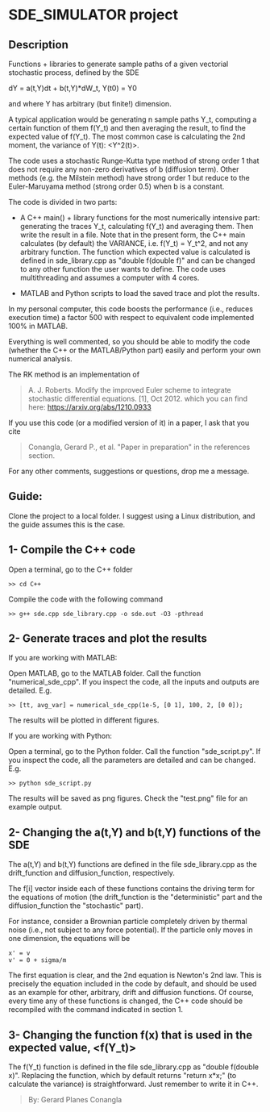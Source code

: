 # SDE_SIMULATOR project

Description
--------------
Functions + libraries to generate sample paths of a given vectorial
stochastic process, defined by the SDE

dY = a(t,Y)dt + b(t,Y)*dW_t, Y(t0) = Y0

and where Y has arbitrary (but finite!) dimension.

A typical application would be generating n sample paths Y_t, computing
a certain function of them f(Y_t) and then averaging the result, to find 
the expected value of f(Y_t). The most common case is calculating the 2nd 
moment, the variance of Y(t): <Y^2(t)>.

The code uses a stochastic Runge-Kutta type method of strong order 1
that does not require any non-zero derivatives of b (diffusion term).
Other methods (e.g. the Milstein method) have strong order 1 but reduce
to the Euler-Maruyama method (strong order 0.5) when b is a constant.

The code is divided in two parts:

- A C++ main() + library functions for the most numerically intensive 
part: generating the traces Y_t, calculating f(Y_t) and averaging them. 
Then write the result in a file. Note that in the present form, the C++
main calculates (by default) the VARIANCE, i.e. f(Y_t) = Y_t^2, and not 
any arbitrary function. The function which expected value is calculated
is defined in sde_library.cpp as "double f(double f)" and can be changed
to any other function the user wants to define.
The code uses multithreading and assumes a computer with 4 cores.

- MATLAB and Python scripts to load the saved trace and plot the results.

In my personal computer, this code boosts the performance (i.e., reduces
execution time) a factor 500 with respect to equivalent code implemented
100% in MATLAB.

Everything is well commented, so you should be able to modify the code 
(whether the C++ or the MATLAB/Python part) easily and perform your own 
numerical analysis.

The RK method is an implementation of 
> A. J. Roberts. Modify the improved Euler scheme to integrate stochastic differential equations. [1], Oct 2012.
which you can find here: https://arxiv.org/abs/1210.0933

If you use this code (or a modified version of it) in a paper, I ask that you cite 
> Conangla, Gerard P., et al. "Paper in preparation"
in the references section.

For any other comments, suggestions or questions, drop me a message.


Guide:
--------------
Clone the project to a local folder. I suggest using a Linux distribution,
and the guide assumes this is the case.


1- Compile the C++ code
--------------
Open a terminal, go to the C++ folder

    >> cd C++

Compile the code with the following command

    >> g++ sde.cpp sde_library.cpp -o sde.out -O3 -pthread


2- Generate traces and plot the results
--------------
If you are working with MATLAB:

Open MATLAB, go to the MATLAB folder. Call the function "numerical_sde_cpp".
If you inspect the code, all the inputs and outputs are detailed. E.g.

    >> [tt, avg_var] = numerical_sde_cpp(1e-5, [0 1], 100, 2, [0 0]);

The results will be plotted in different figures.

If you are working with Python:

Open a terminal, go to the Python folder. Call the function "sde_script.py".
If you inspect the code, all the parameters are detailed and can be changed.
E.g.

    >> python sde_script.py

The results will be saved as png figures. Check the "test.png" file for
an example output.


2- Changing the a(t,Y) and b(t,Y) functions of the SDE
--------------
The a(t,Y) and b(t,Y) functions are defined in the file sde_library.cpp 
as the drift_function and diffusion_function, respectively.

The f[i] vector inside each of these functions contains the driving
term for the equations of motion (the drift_function is the "deterministic"
part and the diffusion_function the "stochastic" part). 

For instance, consider a Brownian particle completely driven by thermal 
noise (i.e., not subject to any force potential). If the particle only 
moves in one dimension, the equations will be

    x' = v
    v' = 0 + sigma/m

The first equation is clear, and the 2nd equation is Newton's 2nd law.
This is precisely the equation included in the code by default, and 
should be used as an example for other, arbitrary, drift and diffusion
functions. Of course, every time any of these functions is changed, the
C++ code should be recompiled with the command indicated in section 1.

3- Changing the function f(x) that is used in the expected value, <f(Y_t)>
--------------
The f(Y_t) function is defined in the file sde_library.cpp as
"double f(double x)". Replacing the function, which by default returns 
"return x*x;" (to calculate the variance) is straightforward. Just remember
to write it in C++.

> By: Gerard Planes Conangla









